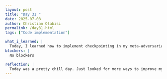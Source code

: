 ```yaml
---
layout: post
title: "Day 31 "
date: 2025-07-08
author: Christian Olabisi
permalink: /day31.html
tags: ["Code implementation"]

what_i_learned: |
  Today, I learned how to implement checkpointing in my meta-adversarial training loop, allowing my model to automatically save and resume progress. This is especially useful when working in environments like Google Colab, where long training sessions can be interrupted. I also improved the robustness of my model by dynamically adjusting the strength of PGD attacks over time. These updates made my code more efficient.
blockers: |
  No blockers

reflection: |
  Today was a pretty chill day. Just looked for more ways to improve my code. Implemented checkpointing in my code because sometimes when  my code would sit for a while it would stop running and when i run it again it would start over instead of just starting from where it last left off.
---
```

